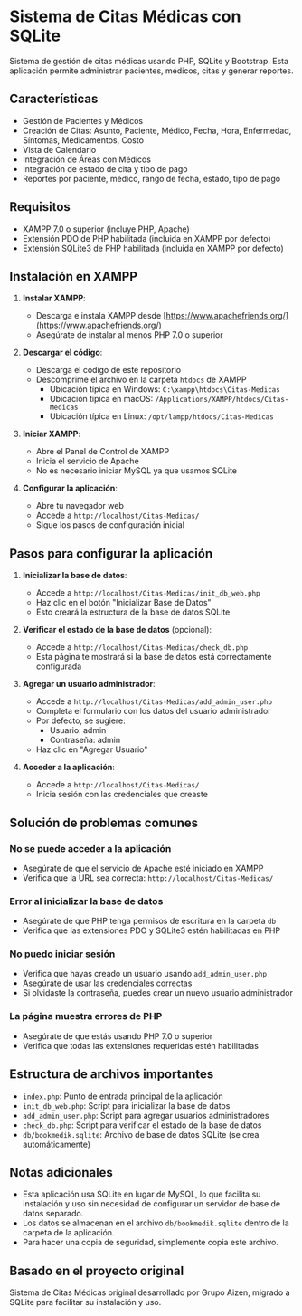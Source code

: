# Sistema de Citas Médicas con SQLite

Sistema de gestión de citas médicas usando PHP, SQLite y Bootstrap. Esta aplicación permite administrar pacientes, médicos, citas y generar reportes.

## Características

- Gestión de Pacientes y Médicos
- Creación de Citas: Asunto, Paciente, Médico, Fecha, Hora, Enfermedad, Síntomas, Medicamentos, Costo
- Vista de Calendario
- Integración de Áreas con Médicos
- Integración de estado de cita y tipo de pago
- Reportes por paciente, médico, rango de fecha, estado, tipo de pago

## Requisitos

- XAMPP 7.0 o superior (incluye PHP, Apache)
- Extensión PDO de PHP habilitada (incluida en XAMPP por defecto)
- Extensión SQLite3 de PHP habilitada (incluida en XAMPP por defecto)

## Instalación en XAMPP

1. **Instalar XAMPP**:
   - Descarga e instala XAMPP desde [https://www.apachefriends.org/](https://www.apachefriends.org/)
   - Asegúrate de instalar al menos PHP 7.0 o superior

2. **Descargar el código**:
   - Descarga el código de este repositorio
   - Descomprime el archivo en la carpeta `htdocs` de XAMPP
     - Ubicación típica en Windows: `C:\xampp\htdocs\Citas-Medicas`
     - Ubicación típica en macOS: `/Applications/XAMPP/htdocs/Citas-Medicas`
     - Ubicación típica en Linux: `/opt/lampp/htdocs/Citas-Medicas`

3. **Iniciar XAMPP**:
   - Abre el Panel de Control de XAMPP
   - Inicia el servicio de Apache
   - No es necesario iniciar MySQL ya que usamos SQLite

4. **Configurar la aplicación**:
   - Abre tu navegador web
   - Accede a `http://localhost/Citas-Medicas/`
   - Sigue los pasos de configuración inicial

## Pasos para configurar la aplicación

1. **Inicializar la base de datos**:
   - Accede a `http://localhost/Citas-Medicas/init_db_web.php`
   - Haz clic en el botón "Inicializar Base de Datos"
   - Esto creará la estructura de la base de datos SQLite

2. **Verificar el estado de la base de datos** (opcional):
   - Accede a `http://localhost/Citas-Medicas/check_db.php`
   - Esta página te mostrará si la base de datos está correctamente configurada

3. **Agregar un usuario administrador**:
   - Accede a `http://localhost/Citas-Medicas/add_admin_user.php`
   - Completa el formulario con los datos del usuario administrador
   - Por defecto, se sugiere:
     - Usuario: admin
     - Contraseña: admin
   - Haz clic en "Agregar Usuario"

4. **Acceder a la aplicación**:
   - Accede a `http://localhost/Citas-Medicas/`
   - Inicia sesión con las credenciales que creaste

## Solución de problemas comunes

### No se puede acceder a la aplicación
- Asegúrate de que el servicio de Apache esté iniciado en XAMPP
- Verifica que la URL sea correcta: `http://localhost/Citas-Medicas/`

### Error al inicializar la base de datos
- Asegúrate de que PHP tenga permisos de escritura en la carpeta `db`
- Verifica que las extensiones PDO y SQLite3 estén habilitadas en PHP

### No puedo iniciar sesión
- Verifica que hayas creado un usuario usando `add_admin_user.php`
- Asegúrate de usar las credenciales correctas
- Si olvidaste la contraseña, puedes crear un nuevo usuario administrador

### La página muestra errores de PHP
- Asegúrate de que estás usando PHP 7.0 o superior
- Verifica que todas las extensiones requeridas estén habilitadas

## Estructura de archivos importantes

- `index.php`: Punto de entrada principal de la aplicación
- `init_db_web.php`: Script para inicializar la base de datos
- `add_admin_user.php`: Script para agregar usuarios administradores
- `check_db.php`: Script para verificar el estado de la base de datos
- `db/bookmedik.sqlite`: Archivo de base de datos SQLite (se crea automáticamente)

## Notas adicionales

- Esta aplicación usa SQLite en lugar de MySQL, lo que facilita su instalación y uso sin necesidad de configurar un servidor de base de datos separado.
- Los datos se almacenan en el archivo `db/bookmedik.sqlite` dentro de la carpeta de la aplicación.
- Para hacer una copia de seguridad, simplemente copia este archivo.

## Basado en el proyecto original

Sistema de Citas Médicas original desarrollado por Grupo Aizen, migrado a SQLite para facilitar su instalación y uso.
